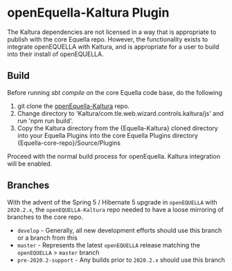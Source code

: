 # openEquella-Kaltura Plugin

The Kaltura dependencies are not licensed in a way that is appropriate to publish with the core Equella repo.  However, the functionality exists to integrate openEQUELLA with Kaltura, and is appropriate for a user to build into their install of openEQUELLA.

## Build
Before running _sbt compile_ on the core Equella code base, do the following
1. git clone the [openEquella-Kaltura](https://github.com/openequella/openEQUELLA-Kaltura) repo.
2. Change directory to 'Kaltura/com.tle.web.wizard.controls.kaltura/js' and run 'npm run build'.  
3. Copy the Kaltura directory from the {Equella-Kaltura} cloned directory into your Equella Plugins into the core Equella Plugins directory {Equella-core-repo}/Source/Plugins

Proceed with the normal build process for openEquella.  Kaltura integration will be enabled.

## Branches
With the advent of the Spring 5 / Hibernate 5 upgrade in `openEQUELLA` with `2020.2.x`, the `openEQUELLA-Kaltura` repo needed to have a loose mirroring of branches to the core repo.

* `develop` - Generally, all new development efforts should use this branch or a branch from this
* `master` - Represents the latest `openEQUELLA` release matching the `openEQUELLA` > `master` branch
* `pre-2020.2-support` - Any builds prior to `2020.2.x` should use this branch

